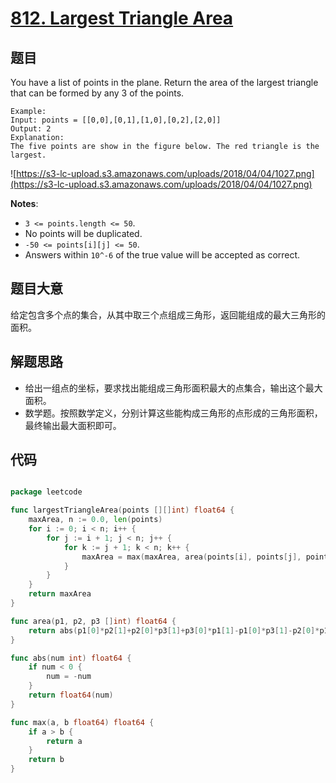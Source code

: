 # [812. Largest Triangle Area](https://leetcode.com/problems/largest-triangle-area/)


## 题目

You have a list of points in the plane. Return the area of the largest triangle that can be formed by any 3 of the points.

```
Example:
Input: points = [[0,0],[0,1],[1,0],[0,2],[2,0]]
Output: 2
Explanation: 
The five points are show in the figure below. The red triangle is the largest.
```

![https://s3-lc-upload.s3.amazonaws.com/uploads/2018/04/04/1027.png](https://s3-lc-upload.s3.amazonaws.com/uploads/2018/04/04/1027.png)

**Notes**:

- `3 <= points.length <= 50`.
- No points will be duplicated.
- `-50 <= points[i][j] <= 50`.
- Answers within `10^-6` of the true value will be accepted as correct.

## 题目大意

给定包含多个点的集合，从其中取三个点组成三角形，返回能组成的最大三角形的面积。

## 解题思路

- 给出一组点的坐标，要求找出能组成三角形面积最大的点集合，输出这个最大面积。
- 数学题。按照数学定义，分别计算这些能构成三角形的点形成的三角形面积，最终输出最大面积即可。

## 代码

```go

package leetcode

func largestTriangleArea(points [][]int) float64 {
	maxArea, n := 0.0, len(points)
	for i := 0; i < n; i++ {
		for j := i + 1; j < n; j++ {
			for k := j + 1; k < n; k++ {
				maxArea = max(maxArea, area(points[i], points[j], points[k]))
			}
		}
	}
	return maxArea
}

func area(p1, p2, p3 []int) float64 {
	return abs(p1[0]*p2[1]+p2[0]*p3[1]+p3[0]*p1[1]-p1[0]*p3[1]-p2[0]*p1[1]-p3[0]*p2[1]) / 2
}

func abs(num int) float64 {
	if num < 0 {
		num = -num
	}
	return float64(num)
}

func max(a, b float64) float64 {
	if a > b {
		return a
	}
	return b
}

```